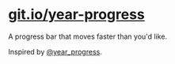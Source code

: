 # [git.io/year-progress](https://git.io/year-progress)

A progress bar that moves faster than you'd like.

Inspired by [@year_progress](https://twitter.com/year_progress).
